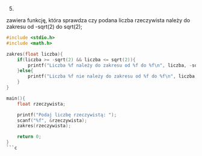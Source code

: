 5.
zawiera funkcję, która sprawdza czy podana liczba rzeczywista należy do zakresu od
-sqrt(2) do sqrt(2); 
```c
#include <stdio.h> 
#include <math.h>

zakres(float liczba){
	if(liczba >= -sqrt(2) && liczba <= sqrt(2)){
		printf("Liczba %f należy do zakresu od %f do %f\n", liczba, -sqrt(2), sqrt(2));
	}else{
		printf("Liczba %f nie należy do zakresu od %f do %f\n", liczba, -sqrt(2), sqrt(2));
	}
}

main(){
	float rzeczywista;

	printf("Podaj liczbę rzeczywistą: ");
	scanf("%f", &rzeczywista);
	zakres(rzeczywista);

	return 0;
} 
```c
